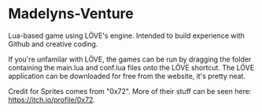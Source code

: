 # Madelyns-Venture
Lua-based game using LÖVE's engine. Intended to build experience with Github and creative coding. 

If you're unfamilar with LÖVE, the games can be run by dragging the folder containing the main.lua and conf.lua files onto the LÖVE shortcut. The LÖVE application can be downloaded for free from the website, it's pretty neat. 

Credit for Sprites comes from "0x72". More of their stuff can be seen here: https://itch.io/profile/0x72.
